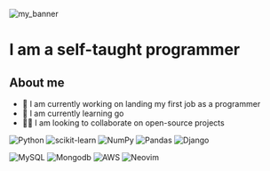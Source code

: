 ![my_banner](https://github.com/Robinborg/images/blob/main/Ma%20publication.png)

# I am a self-taught programmer

## About me
- 🔭 I am currently working on landing my first job as a programmer
- 🌱 I am currently learning go
- 👯‍♀️ I am looking to collaborate on open-source projects

![Python](https://img.shields.io/badge/python-3670A0?style=for-the-badge&logo=python&logoColor=ffdd54)
![scikit-learn](https://img.shields.io/badge/scikit--learn-%23F7931E.svg?style=for-the-badge&logo=scikit-learn&logoColor=white)
![NumPy](https://img.shields.io/badge/numpy-%23013243.svg?style=for-the-badge&logo=numpy&logoColor=white)
![Pandas](https://img.shields.io/badge/pandas-%23150458.svg?style=for-the-badge&logo=pandas&logoColor=white)
![Django](https://img.shields.io/badge/Django-092E20?style=for-the-badge&logo=django&logoColor=white)

![MySQL](https://img.shields.io/badge/mysql-%2300f.svg?style=for-the-badge&logo=mysql&logoColor=white)
![Mongodb](https://img.shields.io/badge/MongoDB-4EA94B?style=for-the-badge&logo=mongodb&logoColor=white)
![AWS](https://img.shields.io/badge/Amazon_AWS-232F3E?style=for-the-badge&logo=amazon-aws&logoColor=white)
![Neovim](https://img.shields.io/badge/NeoVim-%2357A143.svg?&style=for-the-badge&logo=neovim&logoColor=white)






<!---
Robinborg/Robinborg is a ✨ special ✨ repository because its `README.md` (this file) appears on your GitHub profile.
You can click the Preview link to take a look at your changes.
--->
